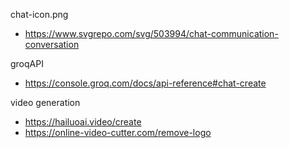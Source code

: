 chat-icon.png
- https://www.svgrepo.com/svg/503994/chat-communication-conversation

groqAPI
- https://console.groq.com/docs/api-reference#chat-create

video generation
- https://hailuoai.video/create
- https://online-video-cutter.com/remove-logo